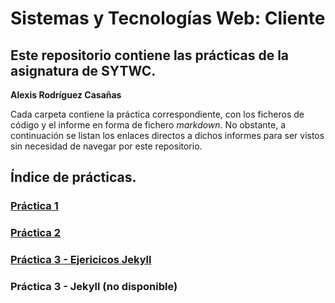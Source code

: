 # Sistemas y Tecnologías Web: Cliente
## Este repositorio contiene las prácticas de la asignatura de SYTWC.
**Alexis Rodríguez Casañas**

Cada carpeta contiene la práctica correspondiente, con los ficheros de código y el informe en forma de fichero *markdown*.
No obstante, a continuación se listan los enlaces directos a dichos informes para ser vistos sin necesidad de navegar por este repositorio.

## Índice de prácticas.
### [Práctica 1](https://github.com/alexrcas/SYTWC/blob/master/practica1/README.md)
### [Práctica 2](https://github.com/alexrcas/SYTWC/blob/master/practica2/README.md)
### [Práctica 3 - Ejericicos Jekyll](https://github.com/alexrcas/SYTWC/blob/master/practica3/README.md)
### Práctica 3 - Jekyll (no disponible)
